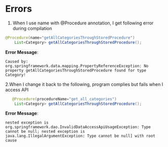 
# Errors

1. When I use name with @Procedure annotation, I get following error during compilation
```java
@Procedure(name="getAllCategoriesThroughStoredProcedure")
    List<Category> getAllCategoriesThroughStoredProcedure();
```
**Error Message**:
```
Caused by: org.springframework.data.mapping.PropertyReferenceException: No property getAllCategoriesThroughStoredProcedure found for type Category!
```

2.When I change it back to the following, program complies but fails when I access API 
```java
   @Procedure(procedureName="get_all_categories")
    List<Category> getAllCategoriesThroughStoredProcedure();
```
**Error Message**:
```
nested exception is org.springframework.dao.InvalidDataAccessApiUsageException: Type cannot be null; nested exception is java.lang.IllegalArgumentException: Type cannot be null] with root cause
```
